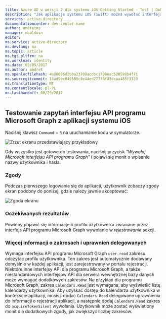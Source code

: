 ```yaml
---
title: Azure AD w wersji 2 dla systemu iOS Getting Started - Test | Dokumentacja firmy Microsoft
description: "Jak aplikacje systemu iOS (Swift) można wywołać interfejsu API, które wymagają tokenów dostępu przez punkt końcowy w wersji 2 usługi Azure Active Directory"
services: active-directory
documentationcenter: dev-center-name
author: andretms
manager: mbaldwin
editor: 
ms.service: active-directory
ms.devlang: na
ms.topic: article
ms.tgt_pltfrm: na
ms.workload: identity
ms.date: 05/09/2017
ms.author: andret
ms.openlocfilehash: 4a88096d2b0a23708acdbc1798eac528599b4f71
ms.sourcegitcommit: 18ad9bc049589c8e44ed277f8f43dcaa483f3339
ms.translationtype: MT
ms.contentlocale: pl-PL
ms.lasthandoff: 08/29/2017
---
```

## <a name="test-querying-the-microsoft-graph-api-from-your-ios-application"></a>Testowanie zapytań interfejsu API programu Microsoft Graph z aplikacji systemu iOS

Naciśnij klawisz `Command`  +  `R` na uruchamianie kodu w symulatorze.

![Zrzut ekranu przedstawiający przykładowy](media/active-directory-mobileanddesktopapp-ios-test/iostestscreenshot.png)

Gdy wszystko jest gotowe do testowania, naciśnij przycisk *"Wywołaj Microsoft interfejsu API programu Graph"* i pojawi się monit o wpisanie nazwy użytkownika i hasła.

### <a name="consent"></a>Zgody
Podczas pierwszego logowania się do aplikacji, użytkownik zobaczy zgody ekran podobny do poniżej, gdzie należy jawnie akceptować:

![Zgoda ekranu](media/active-directory-mobileanddesktopapp-ios-test/iosconsentscreen.png)

### <a name="expected-results"></a>Oczekiwanych rezultatów
Powinny pojawić się informacje o profilu użytkownika zwracane przez interfejs API programu Microsoft Graph wywołanie w *rejestrowanie* sekcji.

<!--start-collapse-->
### <a name="more-information-about-scopes-and-delegated-permissions"></a>Więcej informacji o zakresach i uprawnień delegowanych

Wymaga interfejsu API programu Microsoft Graph `user.read` zakresu odczytać profilu użytkownika. Ten zakres jest automatycznie dodawany domyślnie w każdej aplikacji, jest zarejestrowany w portalu rejestracji. Niektóre inne interfejsy API dla programu Microsoft Graph, a także niestandardowych interfejsów API dla serwera wewnętrznej bazy danych może wymagać dodatkowych zakresów. Na przykład dla programu Microsoft Graph, zakres `Calendars.Read` jest wymagana, aby wyświetlić listę kalendarzy użytkownika. Aby uzyskać dostęp do kalendarza użytkownika w kontekście aplikacji, musisz dodać `Calendars.Read` delegowane uprawnienia do informacji o rejestracji aplikacji, a następnie dodaj `Calendars.Read` zakres do `acquireTokenSilent` wywołania. Użytkownik może zostać wyświetlony monit dla dodatkowych zgody, jak zwiększyć liczbę zakresów.

<!--end-collapse-->



